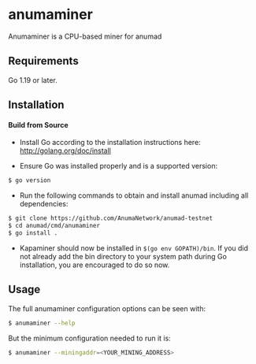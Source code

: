 # anumaminer

Anumaminer is a CPU-based miner for anumad

## Requirements

Go 1.19 or later.

## Installation

#### Build from Source

- Install Go according to the installation instructions here:
  http://golang.org/doc/install

- Ensure Go was installed properly and is a supported version:

```bash
$ go version
```

- Run the following commands to obtain and install anumad including all dependencies:

```bash
$ git clone https://github.com/AnumaNetwork/anumad-testnet
$ cd anumad/cmd/anumaminer
$ go install .
```

- Kapaminer should now be installed in `$(go env GOPATH)/bin`. If you did
  not already add the bin directory to your system path during Go installation,
  you are encouraged to do so now.
  
## Usage

The full anumaminer configuration options can be seen with:

```bash
$ anumaminer --help
```

But the minimum configuration needed to run it is:
```bash
$ anumaminer --miningaddr=<YOUR_MINING_ADDRESS>
```